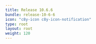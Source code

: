 ```yaml
---
title: Release 10.6.6
bundle: release-10-6-6
icon: "c8y-icon c8y-icon-notification"
type: root
layout: root
weight: 120
---
```

